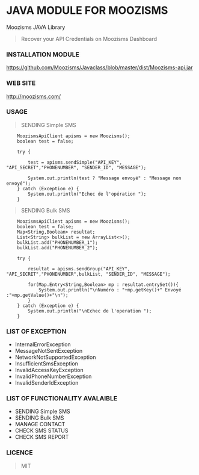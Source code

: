 # JAVA MODULE FOR MOOZISMS
Moozisms JAVA Library

> Recover your API Credentials on Moozisms Dashboard

### INSTALLATION MODULE

https://github.com/Moozisms/Javaclass/blob/master/dist/Moozisms-api.jar

### WEB SITE
http://moozisms.com/

### USAGE

> SENDING Simple SMS

        MoozismsApiClient apisms = new Moozisms();
        boolean test = false;

        try {

            test = apisms.sendSimple("API_KEY", "API_SECRET","PHONENUMBER", "SENDER_ID", "MESSAGE");

            System.out.println(test ? "Message envoyé" : "Message non envoyé");
        } catch (Exception e) {
            System.out.println("Echec de l'opération ");
        }
        
> SENDING Bulk SMS

        MoozismsApiClient apisms = new Moozisms();
        boolean test = false;
        Map<String,Boolean> resultat;
        List<String> bulkList = new ArrayList<>();
        bulkList.add("PHONENUMBER_1");
        bulkList.add("PHONENUMBER_2");

        try {

            resultat = apisms.sendGroup("API_KEY", "API_SECRET","PHONENUMBER",bulkList, "SENDER_ID", "MESSAGE");

            for(Map.Entry<String,Boolean> mp : resultat.entrySet()){
                System.out.println("\nNuméro : "+mp.getKey()+" Envoyé :"+mp.getValue()+"\n");
            }
        } catch (Exception e) {
            System.out.println("\nEchec de l'operation ");
        }

### LIST OF EXCEPTION

- InternalErrorException
- MessageNotSentException
- NetworkNotSupportedException
- InsufficientSmsException
- InvalidAccessKeyException
- InvalidPhoneNumberException
- InvalidSenderIdException


### LIST OF FUNCTIONALITY AVALAIBLE

- SENDING Simple SMS
- SENDING Bulk SMS
- MANAGE CONTACT 
- CHECK SMS STATUS 
- CHECK SMS REPORT 



### LICENCE 
> MIT
